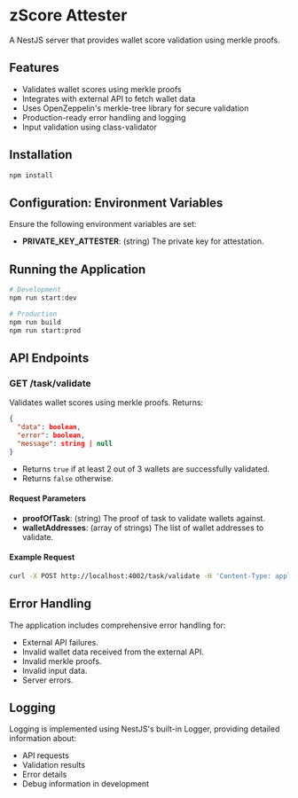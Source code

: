 # zScore Attester

A NestJS server that provides wallet score validation using merkle proofs.

## Features

- Validates wallet scores using merkle proofs
- Integrates with external API to fetch wallet data
- Uses OpenZeppelin's merkle-tree library for secure validation
- Production-ready error handling and logging
- Input validation using class-validator

## Installation

```bash
npm install
```

## Configuration: Environment Variables

Ensure the following environment variables are set:

- **PRIVATE_KEY_ATTESTER**: (string) The private key for attestation.

## Running the Application

```bash
# Development
npm run start:dev

# Production
npm run build
npm run start:prod
```

## API Endpoints

### GET /task/validate

Validates wallet scores using merkle proofs. Returns:

```json
{
  "data": boolean,
  "error": boolean,
  "message": string | null
}
```

- Returns `true` if at least 2 out of 3 wallets are successfully validated.
- Returns `false` otherwise.

#### Request Parameters

- **proofOfTask**: (string) The proof of task to validate wallets against.
- **walletAddresses**: (array of strings) The list of wallet addresses to validate.

#### Example Request

```bash
curl -X POST http://localhost:4002/task/validate -H 'Content-Type: application/json' -d '{"proofOfTask": "0xabcdef"}'
```

## Error Handling

The application includes comprehensive error handling for:

- External API failures.
- Invalid wallet data received from the external API.
- Invalid merkle proofs.
- Invalid input data.
- Server errors.

## Logging

Logging is implemented using NestJS's built-in Logger, providing detailed information about:

- API requests
- Validation results
- Error details
- Debug information in development
